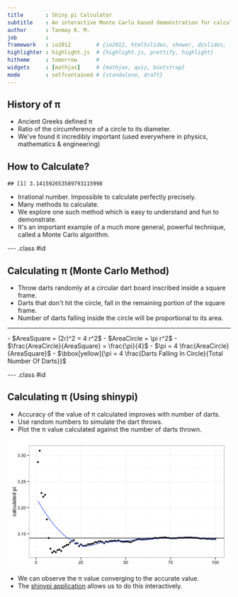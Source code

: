 ```yaml
---
title       : Shiny pi Calculator
subtitle    : An interactive Monte Carlo based demonstration for calculating pi
author      : Tanmay K. M.
job         : 
framework   : io2012        # {io2012, html5slides, shower, dzslides, ...}
highlighter : highlight.js  # {highlight.js, prettify, highlight}
hitheme     : tomorrow      # 
widgets     : [mathjax]     # {mathjax, quiz, bootstrap}
mode        : selfcontained # {standalone, draft}
---
```


## History of &pi;

- Ancient Greeks defined &pi; 
- Ratio of the circumference of a circle to its diameter. 
- We've found it incredibly important (used everywhere in physics, mathematics &amp; engineering)

## How to Calculate?

```
## [1] 3.141592653589793115998
```
- Irrational number. Impossible to calculate perfectly precisely.
- Many methods to calculate.
- We explore one such method which is easy to understand and fun to demonstrate.
- It's an important example of a much more general, powerful technique, called a Monte Carlo algorithm.

--- .class #id 

## Calculating &pi; (Monte Carlo Method)
- Throw darts randomly at a circular dart board inscribed inside a square frame.
- Darts that don't hit the circle, fall in the remaining portion of the square frame.
- Number of darts falling inside the circle will be proportional to its area.

<hr/>
- $AreaSquare = (2r)^2 = 4 r^2$
- $AreaCircle = \pi r^2$
- $\frac{AreaCircle}{AreaSquare} = \frac{\pi}{4}$
- $\pi = 4 \frac{AreaCircle}{AreaSquare}$
- $\bbox[yellow]{\pi = 4 \frac{Darts Falling In Circle}{Total Number Of Darts}}$


--- .class #id 

## Calculating &pi; (Using shinypi)
- Accuracy of the value of &pi; calculated improves with number of darts.
- Use random numbers to simulate the dart throws.
- Plot the &pi; value calculated against the number of darts thrown.

![plot of chunk unnamed-chunk-2](assets/fig/unnamed-chunk-2.png) 

- We can observe the &pi; value converging to the accurate value.
- The [shinypi application](https://tanmaykm.shinyapps.io/shinypi/) allows us to do this interactively.

